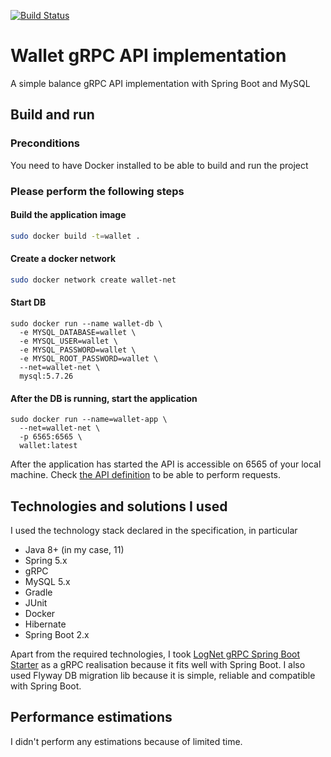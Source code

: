 [![Build Status](https://travis-ci.com/Shpota/grpc-wallet.svg?branch=master)](https://travis-ci.com/Shpota/grpc-wallet)

# Wallet gRPC API implementation
A simple balance gRPC API implementation with Spring Boot and MySQL

## Build and run
### Preconditions
You need to have Docker installed to be able to build and run the
project

### Please perform the following steps
#### Build the application image
```sh
sudo docker build -t=wallet .
```
#### Create a docker network
```sh
sudo docker network create wallet-net
```
#### Start  DB
```
sudo docker run --name wallet-db \
  -e MYSQL_DATABASE=wallet \
  -e MYSQL_USER=wallet \
  -e MYSQL_PASSWORD=wallet \
  -e MYSQL_ROOT_PASSWORD=wallet \
  --net=wallet-net \
  mysql:5.7.26 
```
#### After the DB is running, start the application
```$xslt
sudo docker run --name=wallet-app \
  --net=wallet-net \
  -p 6565:6565 \
  wallet:latest
```

After the application has started the API is accessible
on 6565 of your local machine. Check [the API definition](src/main/proto/wallet.proto)
to be able to perform requests.

## Technologies and solutions I used
I used the technology stack declared in the specification, in particular     
- Java 8+ (in my case, 11)
- Spring 5.x
- gRPC
- MySQL 5.x
- Gradle
- JUnit
- Docker
- Hibernate
- Spring Boot 2.x

Apart from the required technologies, I took 
[LogNet gRPC Spring Boot Starter](https://github.com/LogNet/grpc-spring-boot-starter)
as a gRPC realisation because it fits well with Spring Boot. I also used Flyway DB migration
lib because it is simple, reliable and compatible with Spring Boot.

## Performance estimations
I didn't perform any estimations because of limited time.
